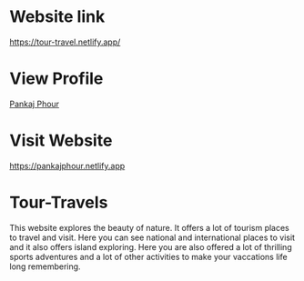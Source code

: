 # Website link
https://tour-travel.netlify.app/

# View Profile
[Pankaj Phour](https:github.com/Pankaj-phour)

# Visit Website
https://pankajphour.netlify.app

# Tour-Travels

 This website explores the beauty of nature. It offers a lot of tourism places to travel and visit.
 Here you can see national and international places to visit and it also offers island exploring. Here you are also offered a lot of thrilling sports adventures
  and a lot of other activities to make your vaccations life long remembering.
